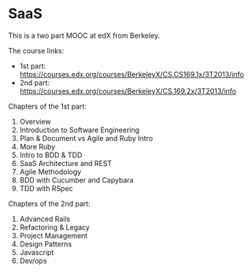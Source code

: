 SaaS
====

This is a two part MOOC at edX from Berkeley. 

The course links:

  - 1st part: https://courses.edx.org/courses/BerkeleyX/CS.CS169.1x/3T2013/info 
  - 2nd part: https://courses.edx.org/courses/BerkeleyX/CS.169.2x/3T2013/info

Chapters of the 1st part:

  1. Overview
  2. Introduction to Software Engineering
  3. Plan & Document vs Agile and Ruby Intro
  4. More Ruby
  5. Intro to BDD & TDD
  6. SaaS Architecture and REST
  7. Agile Methodology
  8. BDD with Cucumber and Capybara
  9. TDD with RSpec

Chapters of the 2nd part:

  1. Advanced Rails
  2. Refactoring & Legacy
  3. Project Management
  4. Design Patterns
  5. Javascript
  6. Dev/ops
